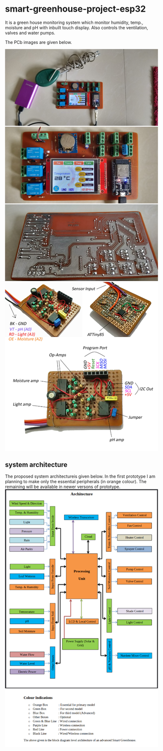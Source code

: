 # smart-greenhouse-project-esp32
It is a green house monitoring system which monitor humidity, temp., moisture and pH with inbuilt touch display. Also controls the ventilation, valves and water pumps.

The PCb images are given below.

![Main unit plus sensor unit view](Final%20product%20images/main%20unit%20plus%20sensor%20unit.jpg)
![Main unit front view](Final%20product%20images/main%20unit%20front%20view.jpg)
![Main unit back view](Final%20product%20images/main%20unit%20pcb%20backside.jpg)
![Sensor unit pcb front view](Final%20product%20images/soil%20sensor%20pcb.jpg)

## system architecture

The proposed system architectureis given below. In the first prototype I am planning to make only the essential peripherals (in orange colour). The remaining will be available in newer versons of prototype.
![System archetecture](Final%20product%20images/system_archetecture.png)
![System archetecture indicators](Final%20product%20images/archececture_indicators.png)
